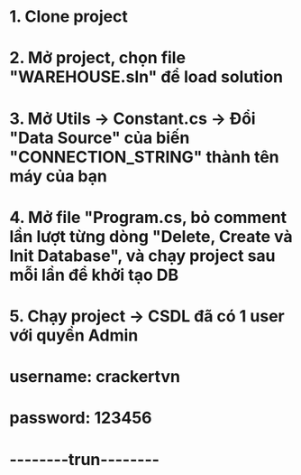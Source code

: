 # 1. Clone project
# 2. Mở project, chọn file "WAREHOUSE.sln" để load solution
# 3. Mở Utils -> Constant.cs -> Đổi "Data Source" của biến "CONNECTION_STRING" thành tên máy của bạn
# 4. Mở file "Program.cs, bỏ comment lần lượt từng dòng "Delete, Create và Init Database", và chạy project sau mỗi lần để khởi tạo DB
# 5. Chạy project -> CSDL đã có 1 user với quyền Admin
# username: crackertvn
# password: 123456






# --------trun--------
